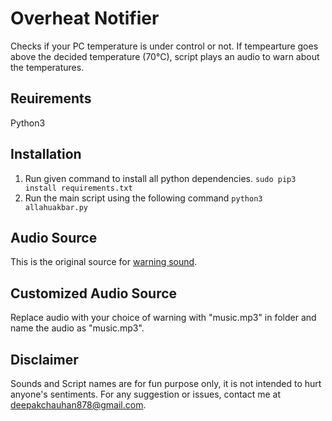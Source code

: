 # Overheat Notifier
Checks if your PC temperature is under control or not. If tempearture goes above the decided temperature (70°C), script plays an audio to warn about the temperatures.

## Reuirements
Python3

## Installation
1. Run given command to install all python dependencies.
	`sudo pip3 install requirements.txt`
2. Run the main script using the following command
	`python3 allahuakbar.py`

## Audio Source
This is the original source for [warning sound](https://www.youtube.com/watch?v=8Dc52GndczI&t=4s).

## Customized Audio Source
Replace audio with your choice of warning with "music.mp3" in folder and name the audio as "music.mp3".

## Disclaimer
Sounds and Script names are for fun purpose only, it is not intended to hurt anyone's sentiments. For any suggestion or issues, contact me at deepakchauhan878@gmail.com.
